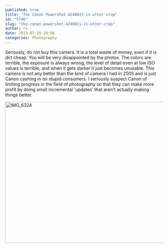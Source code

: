 ```yaml
---
published: true
title: "The Canon Powershot A2400IS is utter crap"
id: "5746"
slug: "the-canon-powershot-a2400is-is-utter-crap"
author: rv
date: 2013-07-29 20:58
categories: Photography
---
```

Seriously, do not buy this camera. It is a total waste of money, even if it is dirt cheap. You will be very disappointed by the photos. The colors are terrible, the exposure is always wrong, the level of detail even at low ISO values is terrible, and when it gets darker it just becomes unusable. This camera is not any better than the kind of camera I had in 2005 and is just Canon cashing in on stupid consumers. I seriously suspect Canon of limiting progress in the field of photography so that they can make more profit by doing small incremental 'updates' that aren't actually making things better.

<a href="https://s3.amazonaws.com/cfwblog/uploads/2013/07/IMG_6324.jpg"><img class="aligncenter size-large wp-image-5939" alt="IMG_6324" src="https://s3.amazonaws.com/cfwblog/uploads/2013/07/IMG_6324-600x450.jpg" width="600" height="450" /></a>